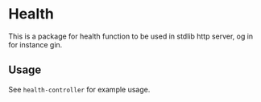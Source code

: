 # Health

This is a package for health function to be used in stdlib http server, og in for instance gin.

## Usage
See `health-controller` for example usage.